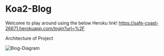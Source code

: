 # Koa2-Blog
Welcome to play around using the below Heroku link!
https://safe-coast-26671.herokuapp.com/login?url=%2F

Architecture of Project

![Blog-Diagram](https://user-images.githubusercontent.com/62654631/80154702-24f35b00-858e-11ea-8cfd-2015139d4d17.png)

